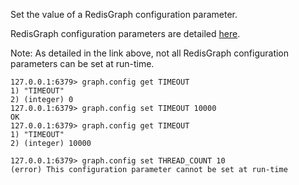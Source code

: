Set the value of a RedisGraph configuration parameter.

RedisGraph configuration parameters are detailed [here](/docs/stack/graph/configuration).

Note: As detailed in the link above, not all RedisGraph configuration parameters can be set at run-time.

```
127.0.0.1:6379> graph.config get TIMEOUT
1) "TIMEOUT"
2) (integer) 0
127.0.0.1:6379> graph.config set TIMEOUT 10000
OK
127.0.0.1:6379> graph.config get TIMEOUT
1) "TIMEOUT"
2) (integer) 10000
```

```
127.0.0.1:6379> graph.config set THREAD_COUNT 10
(error) This configuration parameter cannot be set at run-time
```
